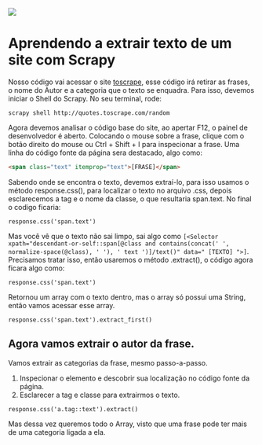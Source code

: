 ![](https://i.creativecommons.org/l/by/4.0/88x31.png)

# Aprendendo a extrair texto de um site com Scrapy
Nosso código vai acessar o site [toscrape](http://quotes.toscrape.com/random), esse código irá retirar as frases, o nome do Autor e a categoria que o texto se enquadra. Para isso, devemos iniciar o Shell do Scrapy.
No seu terminal, rode:
```
scrapy shell http://quotes.toscrape.com/random
```
Agora devemos analisar o código base do site, ao apertar F12, o painel de desenvolvedor é aberto. Colocando o mouse sobre a frase, clique com o botão direito do mouse ou Ctrl + Shift + I para inspecionar a frase. Uma linha do código fonte da página sera destacado, algo como:

```HTML
<span class="text" itemprop="text">[FRASE]</span>
```

Sabendo onde se encontra o texto, devemos extraí-lo, para isso usamos o método response.css(), para localizar o texto no arquivo .css, depois esclarecemos a tag e o nome da classe, o que resultaria span.text. No final o codigo ficaria:
```
response.css('span.text')
```
Mas você vê que o texto não sai limpo, sai algo como `[<Selector xpath="descendant-or-self::span[@class and contains(concat(' ', normalize-space(@class), ' '), ' text ')]/text()" data=" [TEXTO] ">]`. Precisamos tratar isso, então usaremos o método .extract(), o código agora ficara algo como:
```
response.css('span.text')
```
Retornou um array com o texto dentro, mas o array só possui uma String, então vamos acessar esse array.
```
response.css('span.text').extract_first()
```
## Agora vamos extrair o autor da frase.

Vamos extrair as categorias da frase, mesmo passo-a-passo.

1. Inspecionar o elemento e descobrir sua localização no código fonte da página.
2. Esclarecer a tag e classe para extrairmos o texto.

```
response.css('a.tag::text').extract()
```
Mas dessa vez queremos todo o Array, visto que uma frase pode ter mais de uma categoria ligada a ela.